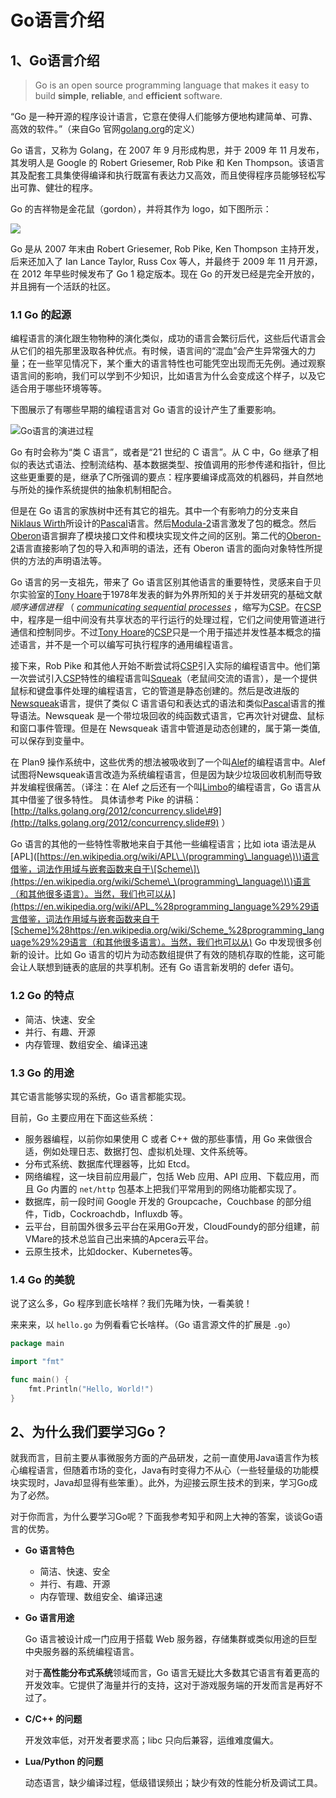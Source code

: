 # Go语言介绍

## 1、Go语言介绍

> Go is an open source programming language that makes it easy to build **simple**, **reliable**, and **efficient** software.

“Go 是一种开源的程序设计语言，它意在使得人们能够方便地构建简单、可靠、高效的软件。”（来自Go 官网[golang.org](https://golang.org/)的定义）

Go 语言，又称为 Golang，在 2007 年 9 月形成构思，并于 2009 年 11 月发布，其发明人是 Google 的 Robert Griesemer, Rob Pike 和 Ken Thompson。该语言其及配套工具集使得编译和执行既富有表达力又高效，而且使得程序员能够轻松写出可靠、健壮的程序。

Go 的吉祥物是金花鼠（gordon），并将其作为 logo，如下图所示：

![](../.gitbook/assets/golang%20%281%29.jpg)

Go 是从 2007 年末由 Robert Griesemer, Rob Pike, Ken Thompson 主持开发，后来还加入了 Ian Lance Taylor, Russ Cox 等人，并最终于 2009 年 11 月开源，在 2012 年早些时候发布了 Go 1 稳定版本。现在 Go 的开发已经是完全开放的，并且拥有一个活跃的社区。

### 1.1 Go 的起源

编程语言的演化跟生物物种的演化类似，成功的语言会繁衍后代，这些后代语言会从它们的祖先那里汲取各种优点。有时候，语言间的“混血”会产生异常强大的力量；在一些罕见情况下，某个重大的语言特性也可能凭空出现而无先例。通过观察语言间的影响，我们可以学到不少知识，比如语言为什么会变成这个样子，以及它适合用于哪些环境等等。

下图展示了有哪些早期的编程语言对 Go 语言的设计产生了重要影响。

![Go&#x8BED;&#x8A00;&#x7684;&#x6F14;&#x8FDB;&#x8FC7;&#x7A0B;](../.gitbook/assets/Go语言的演进过程.png)

Go 有时会称为“类 C 语言”，或者是“21 世纪的 C 语言”。从 C 中，Go 继承了相似的表达式语法、控制流结构、基本数据类型、按值调用的形参传递和指针，但比这些更重要的是，继承了C所强调的要点：程序要编译成高效的机器码，并自然地与所处的操作系统提供的抽象机制相配合。

但是在 Go 语言的家族树中还有其它的祖先。其中一个有影响力的分支来自[Niklaus Wirth](https://en.wikipedia.org/wiki/Niklaus_Wirth)所设计的[Pascal](https://en.wikipedia.org/wiki/Pascal)语言。然后[Modula-2](https://en.wikipedia.org/wiki/Modula-2)语言激发了包的概念。然后[Oberon](https://en.wikipedia.org/wiki/Oberon)语言摒弃了模块接口文件和模块实现文件之间的区别。第二代的[Oberon-2](https://en.wikipedia.org/wiki/Oberon-2)语言直接影响了包的导入和声明的语法，还有 Oberon 语言的面向对象特性所提供的方法的声明语法等。

Go 语言的另一支祖先，带来了 Go 语言区别其他语言的重要特性，灵感来自于贝尔实验室的[Tony Hoare](https://en.wikipedia.org/wiki/Tony_Hoare)于1978年发表的鲜为外界所知的关于并发研究的基础文献 _顺序通信进程_ （ [_communicating sequential processes_](https://en.wikipedia.org/wiki/Communicating_sequential_processes) ，缩写为[CSP](https://en.wikipedia.org/wiki/Communicating_sequential_processes)。在[CSP](https://en.wikipedia.org/wiki/Communicating_sequential_processes)中，程序是一组中间没有共享状态的平行运行的处理过程，它们之间使用管道进行通信和控制同步。不过[Tony Hoare](https://en.wikipedia.org/wiki/Tony_Hoare)的[CSP](https://en.wikipedia.org/wiki/Communicating_sequential_processes)只是一个用于描述并发性基本概念的描述语言，并不是一个可以编写可执行程序的通用编程语言。

接下来，Rob Pike 和其他人开始不断尝试将[CSP](https://en.wikipedia.org/wiki/Communicating_sequential_processes)引入实际的编程语言中。他们第一次尝试引入[CSP](https://en.wikipedia.org/wiki/Communicating_sequential_processes)特性的编程语言叫[Squeak](http://doc.cat-v.org/bell_labs/squeak/)（老鼠间交流的语言），是一个提供鼠标和键盘事件处理的编程语言，它的管道是静态创建的。然后是改进版的[Newsqueak](http://doc.cat-v.org/bell_labs/squeak/)语言，提供了类似 C 语言语句和表达式的语法和类似[Pascal](https://en.wikipedia.org/wiki/Pascal)语言的推导语法。Newsqueak 是一个带垃圾回收的纯函数式语言，它再次针对键盘、鼠标和窗口事件管理。但是在 Newsqueak 语言中管道是动态创建的，属于第一类值, 可以保存到变量中。

在 Plan9 操作系统中，这些优秀的想法被吸收到了一个叫[Alef](http://doc.cat-v.org/plan_9/2nd_edition/papers/alef/)的编程语言中。Alef试图将Newsqueak语言改造为系统编程语言，但是因为缺少垃圾回收机制而导致并发编程很痛苦。（译注：在 Alef 之后还有一个叫[Limbo](http://doc.cat-v.org/inferno/4th_edition/limbo_language/)的编程语言，Go 语言从其中借鉴了很多特性。 具体请参考 Pike 的讲稿：[http://talks.golang.org/2012/concurrency.slide\#9](http://talks.golang.org/2012/concurrency.slide#9) ）

Go 语言的其他的一些特性零散地来自于其他一些编程语言；比如 iota 语法是从\[APL\]\([https://en.wikipedia.org/wiki/APL\_\(programming\_language\)\)语言借鉴，词法作用域与嵌套函数来自于\[Scheme\]\(https://en.wikipedia.org/wiki/Scheme\_\(programming\_language\)\)语言（和其他很多语言）。当然，我们也可以从](https://en.wikipedia.org/wiki/APL_%28programming_language%29%29语言借鉴，词法作用域与嵌套函数来自于[Scheme]%28https://en.wikipedia.org/wiki/Scheme_%28programming_language%29%29语言（和其他很多语言）。当然，我们也可以从) Go 中发现很多创新的设计。比如 Go 语言的切片为动态数组提供了有效的随机存取的性能，这可能会让人联想到链表的底层的共享机制。还有 Go 语言新发明的 defer 语句。

### 1.2 Go 的特点

* 简洁、快速、安全
* 并行、有趣、开源
* 内存管理、数组安全、编译迅速

### 1.3 Go 的用途

其它语言能够实现的系统，Go 语言都能实现。

目前，Go 主要应用在下面这些系统：

* 服务器编程，以前你如果使用 C 或者 C++ 做的那些事情，用 Go 来做很合适，例如处理日志、数据打包、虚拟机处理、文件系统等。
* 分布式系统、数据库代理器等，比如 Etcd。
* 网络编程，这一块目前应用最广，包括 Web 应用、API 应用、下载应用，而且 Go 内置的 `net/http` 包基本上把我们平常用到的网络功能都实现了。
* 数据库，前一段时间 Google 开发的 Groupcache，Couchbase 的部分组件，Tidb，Cockroachdb，Influxdb 等。
* 云平台，目前国外很多云平台在采用Go开发，CloudFoundy的部分组建，前VMare的技术总监自己出来搞的Apcera云平台。
* 云原生技术，比如docker、Kubernetes等。

### 1.4 Go 的美貌

说了这么多，Go 程序到底长啥样？我们先睹为快，一看美貌！

来来来，以 `hello.go` 为例看看它长啥样。（Go 语言源文件的扩展是 `.go`）

```go
package main

import "fmt"

func main() {
    fmt.Println("Hello, World!")
}
```

## 2、为什么我们要学习Go？

就我而言，目前主要从事微服务方面的产品研发，之前一直使用Java语言作为核心编程语言，但随着市场的变化，Java有时变得力不从心（一些轻量级的功能模块实现时，Java却显得有些笨重）。此外，为迎接云原生技术的到来，学习Go成为了必然。

对于你而言，为什么要学习Go呢？下面我参考知乎和网上大神的答案，谈谈Go语言的优势。

* **Go 语言特色**
  * 简洁、快速、安全
  * 并行、有趣、开源
  * 内存管理、数组安全、编译迅速
* **Go 语言用途**

  Go 语言被设计成一门应用于搭载 Web 服务器，存储集群或类似用途的巨型中央服务器的系统编程语言。

  对于**高性能分布式系统**领域而言，Go 语言无疑比大多数其它语言有着更高的开发效率。它提供了海量并行的支持，这对于游戏服务端的开发而言是再好不过了。

* **C/C++ 的问题**

  开发效率低，对开发者要求高；libc 只向后兼容，运维难度偏大。

* **Lua/Python 的问题**

  动态语言，缺少编译过程，低级错误频出；缺少有效的性能分析及调试工具。

